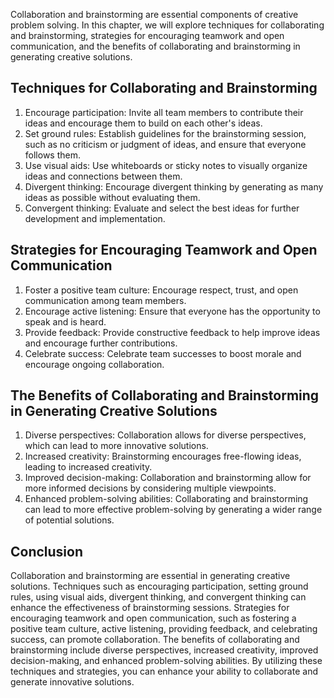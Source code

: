 
Collaboration and brainstorming are essential components of creative problem solving. In this chapter, we will explore techniques for collaborating and brainstorming, strategies for encouraging teamwork and open communication, and the benefits of collaborating and brainstorming in generating creative solutions.

Techniques for Collaborating and Brainstorming
----------------------------------------------

1. Encourage participation: Invite all team members to contribute their ideas and encourage them to build on each other's ideas.
2. Set ground rules: Establish guidelines for the brainstorming session, such as no criticism or judgment of ideas, and ensure that everyone follows them.
3. Use visual aids: Use whiteboards or sticky notes to visually organize ideas and connections between them.
4. Divergent thinking: Encourage divergent thinking by generating as many ideas as possible without evaluating them.
5. Convergent thinking: Evaluate and select the best ideas for further development and implementation.

Strategies for Encouraging Teamwork and Open Communication
----------------------------------------------------------

1. Foster a positive team culture: Encourage respect, trust, and open communication among team members.
2. Encourage active listening: Ensure that everyone has the opportunity to speak and is heard.
3. Provide feedback: Provide constructive feedback to help improve ideas and encourage further contributions.
4. Celebrate success: Celebrate team successes to boost morale and encourage ongoing collaboration.

The Benefits of Collaborating and Brainstorming in Generating Creative Solutions
--------------------------------------------------------------------------------

1. Diverse perspectives: Collaboration allows for diverse perspectives, which can lead to more innovative solutions.
2. Increased creativity: Brainstorming encourages free-flowing ideas, leading to increased creativity.
3. Improved decision-making: Collaboration and brainstorming allow for more informed decisions by considering multiple viewpoints.
4. Enhanced problem-solving abilities: Collaborating and brainstorming can lead to more effective problem-solving by generating a wider range of potential solutions.

Conclusion
----------

Collaboration and brainstorming are essential in generating creative solutions. Techniques such as encouraging participation, setting ground rules, using visual aids, divergent thinking, and convergent thinking can enhance the effectiveness of brainstorming sessions. Strategies for encouraging teamwork and open communication, such as fostering a positive team culture, active listening, providing feedback, and celebrating success, can promote collaboration. The benefits of collaborating and brainstorming include diverse perspectives, increased creativity, improved decision-making, and enhanced problem-solving abilities. By utilizing these techniques and strategies, you can enhance your ability to collaborate and generate innovative solutions.
